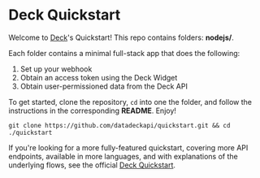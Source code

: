 # Deck Quickstart

Welcome to [Deck](https://deck.co)'s Quickstart! This repo contains folders: **nodejs/**. 

Each folder contains a minimal full-stack app that does the following: 
1. Set up your webhook 
2. Obtain an access token using the Deck Widget
3. Obtain user-permissioned data from the Deck API

To get started, clone the repository, `cd` into one the folder, and follow the instructions in the corresponding **README**. Enjoy! 

```
git clone https://github.com/datadeckapi/quickstart.git && cd ./quickstart
```

If you're looking for a more fully-featured quickstart, covering more API endpoints, available in more languages, and with explanations of the underlying flows, see the official [Deck Quickstart](https://docs.deck.co/docs/setup).
